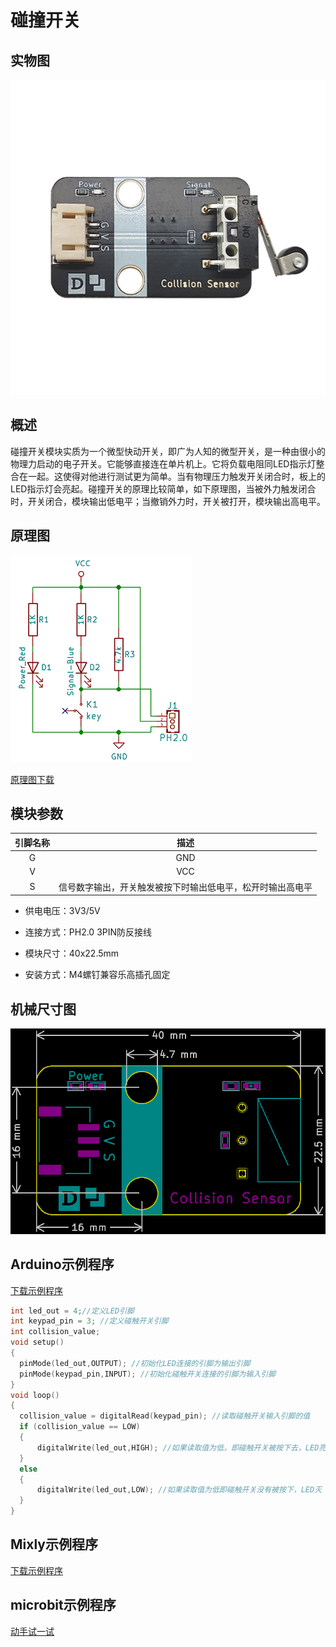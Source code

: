 # 碰撞开关

## 实物图

![实物图](picture/collision_module.png)

## 概述

​     碰撞开关模块实质为一个微型快动开关，即广为人知的微型开关，是一种由很小的物理力启动的电子开关。它能够直接连在单片机上。它将负载电阻同LED指示灯整合在一起。这使得对他进行测试更为简单。当有物理压力触发开关闭合时，板上的LED指示灯会亮起。碰撞开关的原理比较简单，如下原理图，当被外力触发闭合时，开关闭合，模块输出低电平；当撤销外力时，开关被打开，模块输出高电平。

## 原理图

![原理图](picture/collision_module_schematic.png)

[原理图下载](zh-cn/ph2.0_sensors/base_input_module/collision_module/collision_module_schematic.pdf ':ignore')

## 模块参数

| 引脚名称 |                            描述                            |
| :------: | :--------------------------------------------------------: |
|    G     |                            GND                             |
|    V     |                            VCC                             |
|    S     | 信号数字输出，开关触发被按下时输出低电平，松开时输出高电平 |

- 供电电压：3V3/5V

- 连接方式：PH2.0 3PIN防反接线

- 模块尺寸：40x22.5mm

- 安装方式：M4螺钉兼容乐高插孔固定

## 机械尺寸图

![机械尺寸图](picture/collision_module_assembly.png)

## Arduino示例程序

[下载示例程序](zh-cn/ph2.0_sensors/base_input_module/collision_module/collision_module.zip ':ignore')

```c
int led_out = 4;//定义LED引脚
int keypad_pin = 3; //定义碰触开关引脚
int collision_value;
void setup()
{
  pinMode(led_out,OUTPUT); //初始化LED连接的引脚为输出引脚
  pinMode(keypad_pin,INPUT); //初始化碰触开关连接的引脚为输入引脚
}
void loop()
{
  collision_value = digitalRead(keypad_pin); //读取碰触开关输入引脚的值
  if (collision_value == LOW) 
  {
      digitalWrite(led_out,HIGH); //如果读取值为低，即碰触开关被按下去，LED亮
  }
  else
  {
      digitalWrite(led_out,LOW); //如果读取值为低即碰触开关没有被按下，LED灭
  }
}
```

## Mixly示例程序

[下载示例程序](zh-cn/ph2.0_sensors/base_input_module/collision_module/collision_module.zip ':ignore')

## microbit示例程序

<a href="https://makecode.microbit.org/_RDJbzTDUX2RW" target="_blank">动手试一试</a>
